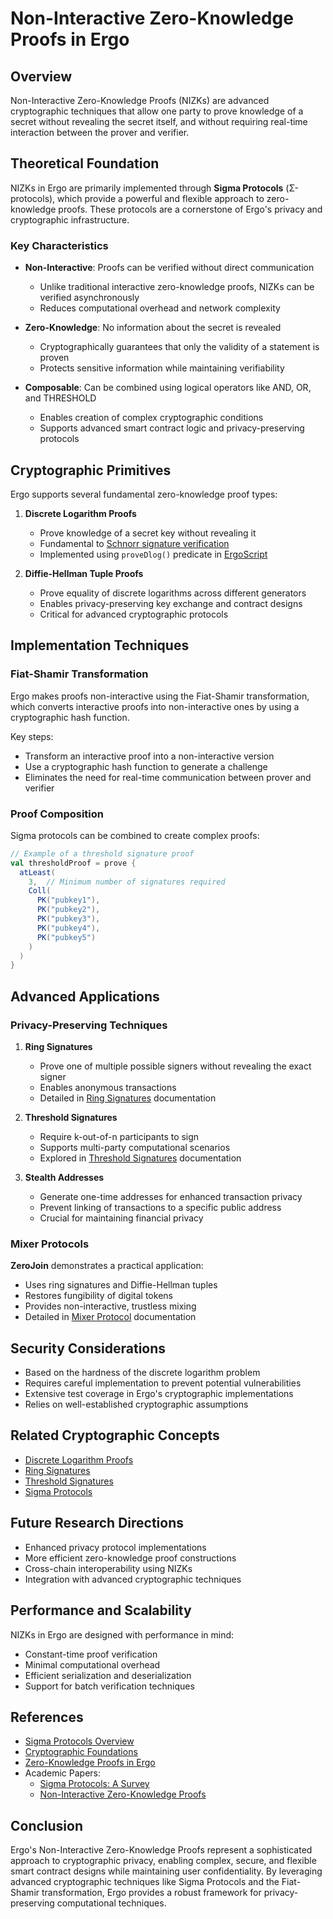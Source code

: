 # Non-Interactive Zero-Knowledge Proofs in Ergo

## Overview

Non-Interactive Zero-Knowledge Proofs (NIZKs) are advanced cryptographic techniques that allow one party to prove knowledge of a secret without revealing the secret itself, and without requiring real-time interaction between the prover and verifier.

## Theoretical Foundation

NIZKs in Ergo are primarily implemented through **Sigma Protocols** (Σ-protocols), which provide a powerful and flexible approach to zero-knowledge proofs. These protocols are a cornerstone of Ergo's privacy and cryptographic infrastructure.

### Key Characteristics

- **Non-Interactive**: Proofs can be verified without direct communication
  - Unlike traditional interactive zero-knowledge proofs, NIZKs can be verified asynchronously
  - Reduces computational overhead and network complexity

- **Zero-Knowledge**: No information about the secret is revealed
  - Cryptographically guarantees that only the validity of a statement is proven
  - Protects sensitive information while maintaining verifiability

- **Composable**: Can be combined using logical operators like AND, OR, and THRESHOLD
  - Enables creation of complex cryptographic conditions
  - Supports advanced smart contract logic and privacy-preserving protocols

## Cryptographic Primitives

Ergo supports several fundamental zero-knowledge proof types:

1. **Discrete Logarithm Proofs**
   - Prove knowledge of a secret key without revealing it
   - Fundamental to [Schnorr signature verification](schnorr.md)
   - Implemented using `proveDlog()` predicate in [ErgoScript](ergoscript.md)

2. **Diffie-Hellman Tuple Proofs**
   - Prove equality of discrete logarithms across different generators
   - Enables privacy-preserving key exchange and contract designs
   - Critical for advanced cryptographic protocols

## Implementation Techniques

### Fiat-Shamir Transformation

Ergo makes proofs non-interactive using the Fiat-Shamir transformation, which converts interactive proofs into non-interactive ones by using a cryptographic hash function.

Key steps:
- Transform an interactive proof into a non-interactive version
- Use a cryptographic hash function to generate a challenge
- Eliminates the need for real-time communication between prover and verifier

### Proof Composition

Sigma protocols can be combined to create complex proofs:

```scala
// Example of a threshold signature proof
val thresholdProof = prove {
  atLeast(
    3,  // Minimum number of signatures required
    Coll(
      PK("pubkey1"),
      PK("pubkey2"),
      PK("pubkey3"),
      PK("pubkey4"),
      PK("pubkey5")
    )
  )
}
```

## Advanced Applications

### Privacy-Preserving Techniques

1. **Ring Signatures**
   - Prove one of multiple possible signers without revealing the exact signer
   - Enables anonymous transactions
   - Detailed in [Ring Signatures](ring.md) documentation

2. **Threshold Signatures**
   - Require k-out-of-n participants to sign
   - Supports multi-party computational scenarios
   - Explored in [Threshold Signatures](threshold.md) documentation

3. **Stealth Addresses**
   - Generate one-time addresses for enhanced transaction privacy
   - Prevent linking of transactions to a specific public address
   - Crucial for maintaining financial privacy

### Mixer Protocols

**ZeroJoin** demonstrates a practical application:
- Uses ring signatures and Diffie-Hellman tuples
- Restores fungibility of digital tokens
- Provides non-interactive, trustless mixing
- Detailed in [Mixer Protocol](mixer.md) documentation

## Security Considerations

- Based on the hardness of the discrete logarithm problem
- Requires careful implementation to prevent potential vulnerabilities
- Extensive test coverage in Ergo's cryptographic implementations
- Relies on well-established cryptographic assumptions

## Related Cryptographic Concepts

- [Discrete Logarithm Proofs](dlog.md)
- [Ring Signatures](ring.md)
- [Threshold Signatures](threshold.md)
- [Sigma Protocols](sigma.md)

## Future Research Directions

- Enhanced privacy protocol implementations
- More efficient zero-knowledge proof constructions
- Cross-chain interoperability using NIZKs
- Integration with advanced cryptographic techniques

## Performance and Scalability

NIZKs in Ergo are designed with performance in mind:
- Constant-time proof verification
- Minimal computational overhead
- Efficient serialization and deserialization
- Support for batch verification techniques

## References

- [Sigma Protocols Overview](sigma.md)
- [Cryptographic Foundations](crypto.md)
- [Zero-Knowledge Proofs in Ergo](zkp.md)
- Academic Papers:
  - [Sigma Protocols: A Survey](https://eprint.iacr.org/2021/1022)
  - [Non-Interactive Zero-Knowledge Proofs](https://eprint.iacr.org/2016/263)

## Conclusion

Ergo's Non-Interactive Zero-Knowledge Proofs represent a sophisticated approach to cryptographic privacy, enabling complex, secure, and flexible smart contract designs while maintaining user confidentiality. By leveraging advanced cryptographic techniques like Sigma Protocols and the Fiat-Shamir transformation, Ergo provides a robust framework for privacy-preserving computational techniques.
